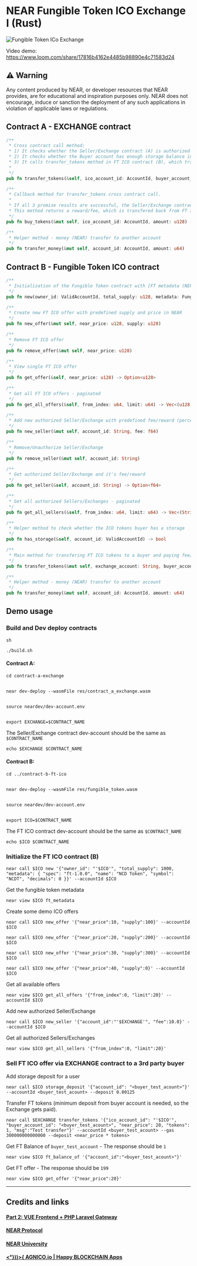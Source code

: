 # NEAR Fungible Token ICO Exchange I (Rust)

![Fungible Token ICo Exchange](https://github.com/AGNICO/near-ncd-I-ico-exchange-rs/blob/master/docs/ncd-1.png)

Video demo: https://www.loom.com/share/17816b4162e4485b98890e4c71583d24

## ⚠️ Warning

Any content produced by NEAR, or developer resources that NEAR provides, are for educational and inspiration purposes only. NEAR does not encourage, induce or sanction the deployment of any such applications in violation of applicable laws or regulations.

## Contract A - EXCHANGE contract

```rust
/**
 * Cross contract call method:
 * 1) It checks whether the Seller/Exchange contract (A) is authorized in FT ICO contract (B) or not
 * 2) It checks whether the Buyer account has enough storage balance in FT ICO contract (B) to be able to buy FT or not
 * 3) It calls transfer_tokens method in FT ICO contract (B), which transfers FTs to the Buyer account and sends calculated reward/fee back to the Seller/Exchange (A)
 *
 */
pub fn transfer_tokens(&self, ico_account_id: AccountId, buyer_account_id:AccountId, near_price: u128, tokens: u128, msg: String) -> Promise

/**
 * Callback method for transfer_tokens cross contract call.
 *
 * If all 3 promise results are successful, the Seller/Exchange contract(A) sends money for transfered tokens to the FT ICO contract (B)
 * This method returns a reward/fee, which is transfered back from FT ICO contract (B) to the Seller/Exchange contract (A) as a profit.
 */
pub fn buy_tokens(&mut self, ico_account_id: AccountId, amount: u128) -> u128

/**
 * Helper method - money (NEAR) transfer to another account
 */
pub fn transfer_money(&mut self, account_id: AccountId, amount: u64)
```

## Contract B - Fungible Token ICO contract

```rust
/**
 * Initialization of the Fungible Token contract with [FT metadata (NEP-148)](https://nomicon.io/Standards/FungibleToken/Metadata.html#reference-level-explanation){:target="_blank"}
 */
pub fn new(owner_id: ValidAccountId, total_supply: u128, metadata: FungibleTokenMetadata) -> Self

/**
 * Create new FT ICO offer with predefined supply and price in NEAR
 */
pub fn new_offer(&mut self, near_price: u128, supply: u128)

/**
 * Remove FT ICO offer
 */
pub fn remove_offer(&mut self, near_price: u128)

/**
 * View single FT ICO offer
 */
pub fn get_offer(&self, near_price: u128) -> Option<u128>

/**
 * Get all FT ICO offers - paginated
 */
pub fn get_all_offers(&self, from_index: u64, limit: u64) -> Vec<(u128, u128)>

/**
 * Add new authorized Seller/Exchange with predefined fee/reward (percentage from every FT sale)
 */
pub fn new_seller(&mut self, account_id: String, fee: f64)

/**
 * Remove/Unauthorize Seller/Exchange
 */
pub fn remove_seller(&mut self, account_id: String)

/**
 * Get authorized Seller/Exchange and it's fee/reward
 */
pub fn get_seller(&self, account_id: String) -> Option<f64>

/**
 * Get all authorized Sellers/Exchanges - paginated
 */
pub fn get_all_sellers(&self, from_index: u64, limit: u64) -> Vec<(String, f64)>

/**
 * Helper method to check whether the ICO tokens buyer has a storage
 */
pub fn has_storage(&self, account_id: ValidAccountId) -> bool

/**
 * Main method for transfering FT ICO tokens to a buyer and paying fee/reward to a Seller/Exchange
 */
pub fn transfer_tokens(&mut self, exchange_account: String, buyer_account_id: ValidAccountId, near_price: u128, tokens: u128, msg: String) -> u128

/**
 * Helper method - money (NEAR) transfer to another account
 */
pub fn transfer_money(&mut self, account_id: AccountId, amount: u64)

```

## Demo usage

### Build and Dev deploy contracts

    sh

    ./build.sh


#### Contract A:

    cd contract-a-exchange


    near dev-deploy --wasmFile res/contract_a_exchange.wasm


    source neardev/dev-account.env


    export EXCHANGE=$CONTRACT_NAME

The Seller/Exchange contract dev-account should be the same as `$CONTRACT_NAME`

    echo $EXCHANGE $CONTRACT_NAME

#### Contract B:

    cd ../contract-b-ft-ico


    near dev-deploy --wasmFile res/fungible_token.wasm


    source neardev/dev-account.env


    export ICO=$CONTRACT_NAME

The FT ICO contract dev-account should be the same as `$CONTRACT_NAME`

    echo $ICO $CONTRACT_NAME

### Initialize the FT ICO contract (B)

    near call $ICO new '{"owner_id": "'$ICO'", "total_supply": 1000, "metadata": { "spec": "ft-1.0.0", "name": "NCD Token", "symbol": "NCDT", "decimals": 0 }}' --accountId $ICO

Get the fungible token metadata

    near view $ICO ft_metadata

Create some demo ICO offers

    near call $ICO new_offer '{"near_price":10, "supply":100}' --accountId $ICO

    near call $ICO new_offer '{"near_price":20, "supply":200}' --accountId $ICO

    near call $ICO new_offer '{"near_price":30, "supply":300}' --accountId $ICO

    near call $ICO new_offer '{"near_price":40, "supply":0}' --accountId $ICO

Get all available offers

    near view $ICO get_all_offers '{"from_index":0, "limit":20}' --accountId $ICO

Add new authorized Seller/Exchange

    near call $ICO new_seller '{"account_id":"'$EXCHANGE'", "fee":10.0}' --accountId $ICO

Get all authorized Sellers/Exchanges

    near view $ICO get_all_sellers '{"from_index":0, "limit":20}'

### Sell FT ICO offer via EXCHANGE contract to a 3rd party buyer

Add storage deposit for a user

    near call $ICO storage_deposit '{"account_id": "<buyer_test_acount>"}' --accountId <buyer_test_acount> --deposit 0.00125

Transfer FT tokens (minimum deposit from buyer account is needed, so the Exchange gets paid).

    near call $EXCHANGE transfer_tokens '{"ico_account_id": "'$ICO'", "buyer_account_id": "<buyer_test_acount>", "near_price": 20, "tokens": 1, "msg":"Test transfer"}' --accountId <buyer_test_acount> --gas 300000000000000 --deposit <near_price * tokens>

Get FT Balance of `buyer_test_account` - The response should be `1`

    near view $ICO ft_balance_of '{"account_id":"<buyer_test_acount>"}'

Get FT offer - The response should be `199`

    near view $ICO get_offer '{"near_price":20}'

---

## Credits and links

#### [Part 2: VUE Frontend + PHP Laravel Gateway](https://github.com/AGNICO/near-ncd-II-ico-exchange-vue-php)

#### [NEAR Protocol](https://near.org)

#### [NEAR University](https://near.university)

#### [<°}))>{ AGNICO.io | Happy BLOCKCHAIN Apps](https://agnico.io)